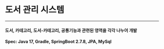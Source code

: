 # 도서 관리 시스템

----

#### 도서, 카테고리, 도서-카테고리, 공통기능과 관련된 영역을 각각 나누어 개발

#### Spec: Java 17, Gradle, SpringBoot 2.7.8, JPA, MySql
